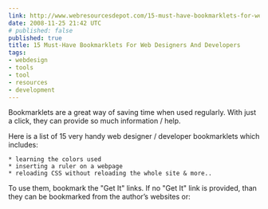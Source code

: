 ```yaml
---
link: http://www.webresourcesdepot.com/15-must-have-bookmarklets-for-web-designers-and-developers/
date: 2008-11-25 21:42 UTC
# published: false
published: true
title: 15 Must-Have Bookmarklets For Web Designers And Developers
tags:
- webdesign
- tools
- tool
- resources
- development
---
```


Bookmarklets are a great way of saving time when used regularly. With just a click, they can provide so much information / help.

Here is a list of 15 very handy web designer / developer bookmarklets which includes:

    * learning the colors used
    * inserting a ruler on a webpage
    * reloading CSS without reloading the whole site & more..

To use them, bookmark the "Get It" links. If no "Get It" link is provided, than they can be bookmarked from the author’s websites or:
